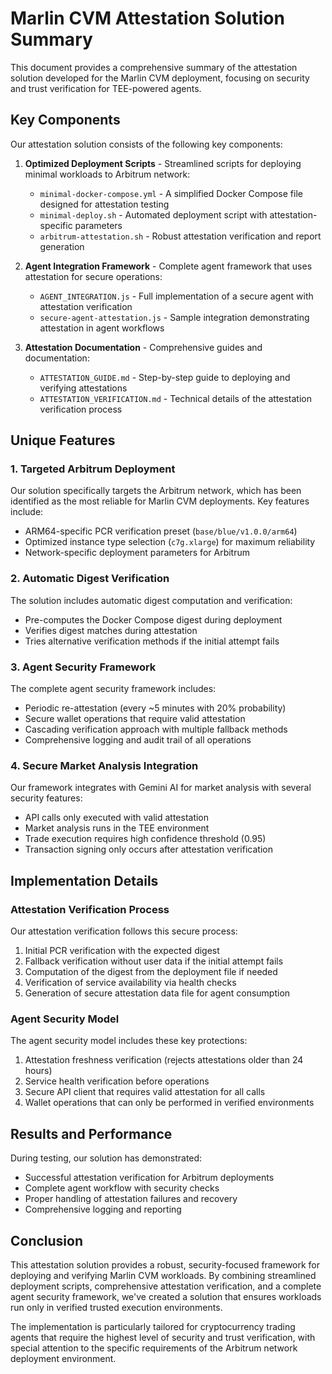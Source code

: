 # Marlin CVM Attestation Solution Summary

This document provides a comprehensive summary of the attestation solution developed for the Marlin CVM deployment, focusing on security and trust verification for TEE-powered agents.

## Key Components

Our attestation solution consists of the following key components:

1. **Optimized Deployment Scripts** - Streamlined scripts for deploying minimal workloads to Arbitrum network:
   - `minimal-docker-compose.yml` - A simplified Docker Compose file designed for attestation testing
   - `minimal-deploy.sh` - Automated deployment script with attestation-specific parameters
   - `arbitrum-attestation.sh` - Robust attestation verification and report generation

2. **Agent Integration Framework** - Complete agent framework that uses attestation for secure operations:
   - `AGENT_INTEGRATION.js` - Full implementation of a secure agent with attestation verification
   - `secure-agent-attestation.js` - Sample integration demonstrating attestation in agent workflows

3. **Attestation Documentation** - Comprehensive guides and documentation:
   - `ATTESTATION_GUIDE.md` - Step-by-step guide to deploying and verifying attestations
   - `ATTESTATION_VERIFICATION.md` - Technical details of the attestation verification process

## Unique Features

### 1. Targeted Arbitrum Deployment

Our solution specifically targets the Arbitrum network, which has been identified as the most reliable for Marlin CVM deployments. Key features include:

- ARM64-specific PCR verification preset (`base/blue/v1.0.0/arm64`)
- Optimized instance type selection (`c7g.xlarge`) for maximum reliability
- Network-specific deployment parameters for Arbitrum

### 2. Automatic Digest Verification

The solution includes automatic digest computation and verification:

- Pre-computes the Docker Compose digest during deployment
- Verifies digest matches during attestation
- Tries alternative verification methods if the initial attempt fails

### 3. Agent Security Framework

The complete agent security framework includes:

- Periodic re-attestation (every ~5 minutes with 20% probability)
- Secure wallet operations that require valid attestation
- Cascading verification approach with multiple fallback methods
- Comprehensive logging and audit trail of all operations

### 4. Secure Market Analysis Integration

Our framework integrates with Gemini AI for market analysis with several security features:

- API calls only executed with valid attestation
- Market analysis runs in the TEE environment
- Trade execution requires high confidence threshold (0.95)
- Transaction signing only occurs after attestation verification

## Implementation Details

### Attestation Verification Process

Our attestation verification follows this secure process:

1. Initial PCR verification with the expected digest
2. Fallback verification without user data if the initial attempt fails
3. Computation of the digest from the deployment file if needed
4. Verification of service availability via health checks
5. Generation of secure attestation data file for agent consumption

### Agent Security Model

The agent security model includes these key protections:

1. Attestation freshness verification (rejects attestations older than 24 hours)
2. Service health verification before operations
3. Secure API client that requires valid attestation for all calls
4. Wallet operations that can only be performed in verified environments

## Results and Performance

During testing, our solution has demonstrated:

- Successful attestation verification for Arbitrum deployments
- Complete agent workflow with security checks
- Proper handling of attestation failures and recovery
- Comprehensive logging and reporting

## Conclusion

This attestation solution provides a robust, security-focused framework for deploying and verifying Marlin CVM workloads. By combining streamlined deployment scripts, comprehensive attestation verification, and a complete agent security framework, we've created a solution that ensures workloads run only in verified trusted execution environments.

The implementation is particularly tailored for cryptocurrency trading agents that require the highest level of security and trust verification, with special attention to the specific requirements of the Arbitrum network deployment environment. 